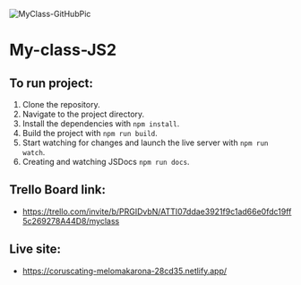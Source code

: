 
![MyClass-GitHubPic](https://github.com/MariuszRozycki/my-class/assets/55709542/75b3a851-7d93-4a90-b099-23a4a104746f)

# My-class-JS2

## To run project:

1. Clone the repository.
2. Navigate to the project directory.
3. Install the dependencies with `npm install`.
4. Build the project with `npm run build`.
5. Start watching for changes and launch the live server with `npm run watch`.
6. Creating and watching JSDocs `npm run docs`.

## Trello Board link:

- https://trello.com/invite/b/PRGIDvbN/ATTI07ddae3921f9c1ad66e0fdc19ff5c269278A44D8/myclass


## Live site:
- https://coruscating-melomakarona-28cd35.netlify.app/


